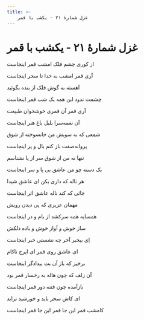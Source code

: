 ```yaml
---
title: >-
    غزل شمارهٔ ۲۱ - یکشب با قمر
---
```

# غزل شمارهٔ ۲۱ - یکشب با قمر

<div class="b" id="bn1"><div class="m1"><p>از کوری چشم فلک امشب قمر اینجاست</p></div>
<div class="m2"><p>آری قمر امشب به خدا تا سحر اینجاست</p></div></div>
<div class="b" id="bn2"><div class="m1"><p>آهسته به گوش فلک از بنده بگوئید</p></div>
<div class="m2"><p>چشمت ندود این همه یک شب قمر اینجاست</p></div></div>
<div class="b" id="bn3"><div class="m1"><p>آری قمر آن قمری خوشخوان طبیعت</p></div>
<div class="m2"><p>آن نغمه‌سرا بلبل باغ هنر اینجاست</p></div></div>
<div class="b" id="bn4"><div class="m1"><p>شمعی که به سویش من جانسوخته از شوق</p></div>
<div class="m2"><p>پروانه‌صفت باز کنم بال و پر اینجاست</p></div></div>
<div class="b" id="bn5"><div class="m1"><p>تنها نه من از شوق سر از پا نشناسم</p></div>
<div class="m2"><p>یک دسته چو من عاشق بی پا و سر اینجاست</p></div></div>
<div class="b" id="bn6"><div class="m1"><p>هر ناله که داری بکن ای عاشق شیدا</p></div>
<div class="m2"><p>جائی که کند ناله عاشق اثر اینجاست</p></div></div>
<div class="b" id="bn7"><div class="m1"><p>مهمان عزیزی که پی دیدن رویش</p></div>
<div class="m2"><p>همسایه همه سرکشد از بام و در اینجاست</p></div></div>
<div class="b" id="bn8"><div class="m1"><p>ساز خوش و آواز خوش و باده دلکش</p></div>
<div class="m2"><p>اِی بیخبر آخر چه نشستی خبر اینجاست</p></div></div>
<div class="b" id="bn9"><div class="m1"><p>ای عاشق روی قمر ای ایرج ناکام</p></div>
<div class="m2"><p>برخیز که باز آن بت بیداد‌گر اینجاست</p></div></div>
<div class="b" id="bn10"><div class="m1"><p>آن زلف که چون هاله به رخسار قمر بود</p></div>
<div class="m2"><p>بازآمده چون فتنه دور قمر اینجاست</p></div></div>
<div class="b" id="bn11"><div class="m1"><p>ای کاش سحر ناید و خورشید نزاید</p></div>
<div class="m2"><p>کامشب قمر این جا قمر این جا قمر اینجاست</p></div></div>
